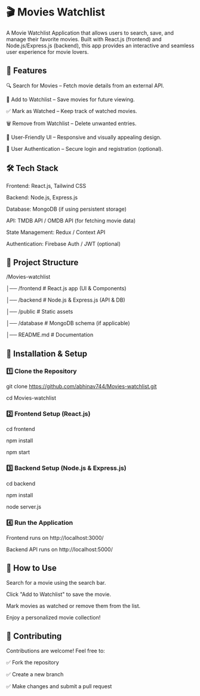 # 🎬 Movies Watchlist

A Movie Watchlist Application that allows users to search, save, and manage their favorite movies. Built with React.js (frontend) and Node.js/Express.js (backend), this app provides an interactive and seamless user experience for movie lovers.

## 🚀 Features

🔍 Search for Movies – Fetch movie details from an external API.

📌 Add to Watchlist – Save movies for future viewing.

✅ Mark as Watched – Keep track of watched movies.

🗑️ Remove from Watchlist – Delete unwanted entries.

🎨 User-Friendly UI – Responsive and visually appealing design.

🔐 User Authentication – Secure login and registration (optional).

## 🛠 Tech Stack

Frontend: React.js, Tailwind CSS

Backend: Node.js, Express.js

Database: MongoDB (if using persistent storage)

API: TMDB API / OMDB API (for fetching movie data)

State Management: Redux / Context API

Authentication: Firebase Auth / JWT (optional)

## 📁 Project Structure



/Movies-watchlist

│── /frontend       # React.js app (UI & Components)

│── /backend        # Node.js & Express.js (API & DB)

│── /public         # Static assets

│── /database       # MongoDB schema (if applicable)

│── README.md       # Documentation

## 🚀 Installation & Setup

### 1️⃣ Clone the Repository


git clone https://github.com/abhinav744/Movies-watchlist.git

cd Movies-watchlist

### 2️⃣ Frontend Setup (React.js)


cd frontend

npm install

npm start

### 3️⃣ Backend Setup (Node.js & Express.js)



cd backend

npm install

node server.js

### 4️⃣ Run the Application

Frontend runs on http://localhost:3000/

Backend API runs on http://localhost:5000/

## 📌 How to Use

Search for a movie using the search bar.

Click "Add to Watchlist" to save the movie.

Mark movies as watched or remove them from the list.

Enjoy a personalized movie collection!

## 📌 Contributing

Contributions are welcome! Feel free to:

✅ Fork the repository

✅ Create a new branch

✅ Make changes and submit a pull request

